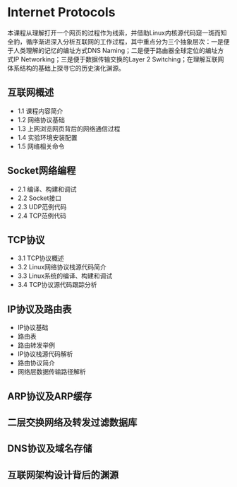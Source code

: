 # Internet Protocols

本课程从理解打开一个网页的过程作为线索，并借助Linux内核源代码窥一斑而知全豹，循序渐进深入分析互联网的工作过程，其中重点分为三个抽象层次：一是便于人类理解的记忆的编址方式DNS Naming；二是便于路由器全球定位的编址方式IP Networking；三是便于数据传输交换的Layer 2 Switching；在理解互联网体系结构的基础上探寻它的历史演化渊源。

## 互联网概述
* 1.1 课程内容简介
* 1.2 网络协议基础
* 1.3 上网浏览网页背后的网络通信过程
* 1.4 实验环境安装配置
* 1.5 网络相关命令

## Socket网络编程

* 2.1 编译、构建和调试
* 2.2 Socket接口
* 2.3 UDP范例代码
* 2.4 TCP范例代码

## TCP协议

* 3.1 TCP协议概述
* 3.2 Linux网络协议栈源代码简介
* 3.3 Linux系统的编译、构建和调试
* 3.4 TCP协议源代码跟踪分析

## IP协议及路由表

* IP协议基础
* 路由表 
* 路由转发举例
* IP协议栈源代码解析
* 路由协议简介
* 网络层数据传输路径解析

## ARP协议及ARP缓存

## 二层交换网络及转发过滤数据库

## DNS协议及域名存储

## 互联网架构设计背后的渊源

